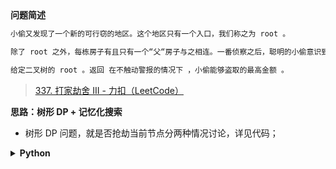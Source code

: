 <!--{
    "tags": ["TreeDP"],
    "来源": "LeetCode",
    "难度": "中等",
    "编号": "0337",
    "标题": "打家劫舍III",
    "公司": []
}-->

<summary><b>问题简述</b></summary>

```txt
小偷又发现了一个新的可行窃的地区。这个地区只有一个入口，我们称之为 root 。

除了 root 之外，每栋房子有且只有一个“父“房子与之相连。一番侦察之后，聪明的小偷意识到“这个地方的所有房屋的排列类似于一棵二叉树”。 如果 两个直接相连的房子在同一天晚上被打劫 ，房屋将自动报警。

给定二叉树的 root 。返回 在不触动警报的情况下 ，小偷能够盗取的最高金额 。
```
> [337. 打家劫舍 III - 力扣（LeetCode）](https://leetcode-cn.com/problems/house-robber-iii/)

<!-- 
<details><summary><b>详细描述</b></summary>

```txt
```
-->

</details>

<!-- <div align="center"><img src="../../../_assets/xxx.png" height="300" /></div> -->

<summary><b>思路：树形 DP + 记忆化搜索</b></summary>

- 树形 DP 问题，就是否抢劫当前节点分两种情况讨论，详见代码；

<details><summary><b>Python</b></summary>

```python
# Definition for a binary tree node.
# class TreeNode:
#     def __init__(self, val=0, left=None, right=None):
#         self.val = val
#         self.left = left
#         self.right = right
class Solution:
    def rob(self, root: TreeNode) -> int:

        from functools import lru_cache

        @lru_cache(maxsize=None)
        def dfs(x):
            # 空节点
            if not x: return 0
            # 叶节点
            if not x.left and not x.right: return x.val

            # 不抢当前节点
            r1 = dfs(x.left) + dfs(x.right)
            # 抢当前节点
            r2 = x.val
            if x.left:
                r2 += dfs(x.left.left) + dfs(x.left.right)
            if x.right:
                r2 += dfs(x.right.left) + dfs(x.right.right)
            
            return max(r1, r2)
        
        return dfs(root)
```

</details>

